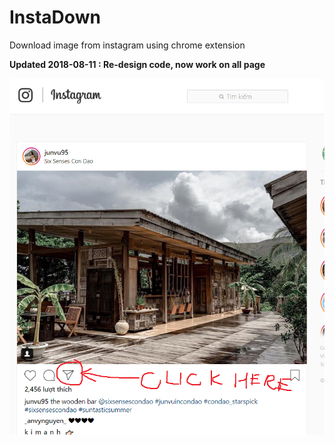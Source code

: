 # InstaDown
Download image from instagram using chrome extension

**Updated 2018-08-11 : Re-design code, now work on all page**

<img src="demo.png"/>
